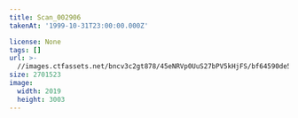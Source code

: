 ```yaml
---
title: Scan_002906
takenAt: '1999-10-31T23:00:00.000Z'

license: None
tags: []
url: >-
  //images.ctfassets.net/bncv3c2gt878/45eNRVp0UuS27bPV5kHjFS/bf64590de57c1e177275d0a673c82df6/scan_002906_14668480806_o
size: 2701523
image:
  width: 2019
  height: 3003
---
```

